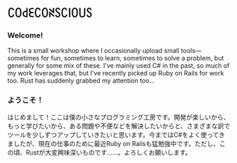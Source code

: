 # ꉔꄲ꒯ꏂꉔꄲꋊꇙꉔ꒐ꄲ꒤ꇙ

### Welcome!

This is a small workshop where I occasionally upload small tools—sometimes for fun, sometimes to learn, sometimes to solve a problem, but generally for some mix of these. I've mainly used C# in the past, so much of my work leverages that, but I've recently picked up Ruby on Rails for work too. Rust has suddenly grabbed my attention too...

### ようこそ！

はじめまして！ここは僕の小さなプログラミング工房です。開発が楽しいから、もっと学びたいから、ある問題や不便などを解決したいからと、さまざまな訳でツールを少しずつアップしていきたいと思います。今まではC#をよく使ってきましたが、現在の仕事のために最近Ruby on Railsも猛勉強中です。ただし、この頃、Rustが大変興味深いものです……。よろしくお願いします。
